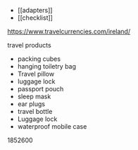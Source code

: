 * [[adapters]]
* [[checklist]]

https://www.travelcurrencies.com/ireland/

travel products
* packing cubes
* hanging toiletry bag
* Travel pillow
* luggage lock
* passport pouch
* sleep mask
* ear plugs
* travel bottle
* Luggage lock
* waterproof mobile case


1852600


